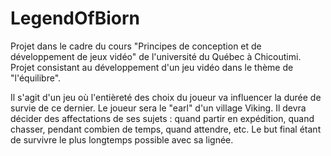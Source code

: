 # LegendOfBiorn

Projet dans le cadre du cours "Principes de conception et de développement de jeux vidéo" de l'université du Québec à Chicoutimi.
Projet consistant au développement d'un jeu vidéo dans le thème de "l'équilibre".

Il s'agit d'un jeu où l'entièreté des choix du joueur va influencer la durée de survie de ce dernier. 
Le joueur sera le "earl" d'un village Viking. Il devra décider des affectations de ses sujets : quand partir en expédition, quand chasser, pendant combien de temps, quand attendre, etc. 
Le but final étant de survivre le plus longtemps possible avec sa lignée. 
